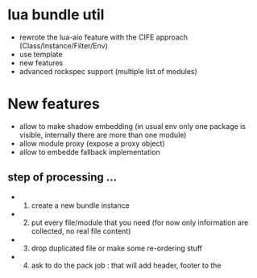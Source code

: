 # lua bundle util


* rewrote the lua-aio feature with the CIFE approach (Class/Instance/Filter/Env)
* use template
* new features
* advanced rockspec support (multiple list of modules)

# New features

* allow to make shadow embedding (in usual env only one package is visible, internally there are more than one module)
* allow module proxy (expose a proxy object)
* allow to embedde fallback implementation


## step of processing ...

* 1. create a new bundle instance
* 2. put every file/module that you need (for now only information are collected, no real file content)
* 3. drop duplicated file or make some re-ordering stuff
* 4. ask to do the pack job : that will add header, footer to the 
